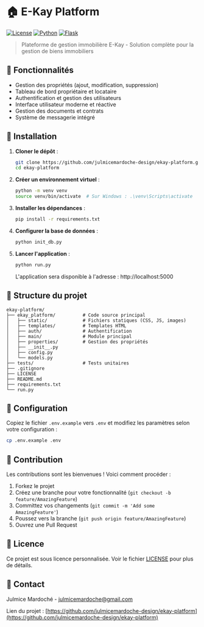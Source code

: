 # 🏠 E-Kay Platform

[![License](https://img.shields.io/badge/License-Custom-blue.svg)](LICENSE)
[![Python](https://img.shields.io/badge/Python-3.8+-blue.svg)](https://www.python.org/)
[![Flask](https://img.shields.io/badge/Flask-2.0+-green.svg)](https://flask.palletsprojects.com/)

> Plateforme de gestion immobilière E-Kay - Solution complète pour la gestion de biens immobiliers

## 🌟 Fonctionnalités

- Gestion des propriétés (ajout, modification, suppression)
- Tableau de bord propriétaire et locataire
- Authentification et gestion des utilisateurs
- Interface utilisateur moderne et réactive
- Gestion des documents et contrats
- Système de messagerie intégré

## 🚀 Installation

1. **Cloner le dépôt** :
   ```bash
   git clone https://github.com/julmicemardoche-design/ekay-platform.git
   cd ekay-platform
   ```

2. **Créer un environnement virtuel** :
   ```bash
   python -m venv venv
   source venv/bin/activate  # Sur Windows : .\venv\Scripts\activate
   ```

3. **Installer les dépendances** :
   ```bash
   pip install -r requirements.txt
   ```

4. **Configurer la base de données** :
   ```bash
   python init_db.py
   ```

5. **Lancer l'application** :
   ```bash
   python run.py
   ```
   L'application sera disponible à l'adresse : http://localhost:5000

## 📁 Structure du projet

```
ekay-platform/
├── ekay_platform/          # Code source principal
│   ├── static/             # Fichiers statiques (CSS, JS, images)
│   ├── templates/          # Templates HTML
│   ├── auth/               # Authentification
│   ├── main/               # Module principal
│   ├── properties/         # Gestion des propriétés
│   ├── __init__.py
│   ├── config.py
│   └── models.py
├── tests/                  # Tests unitaires
├── .gitignore
├── LICENSE
├── README.md
├── requirements.txt
└── run.py
```

## 🔧 Configuration

Copiez le fichier `.env.example` vers `.env` et modifiez les paramètres selon votre configuration :

```bash
cp .env.example .env
```

## 🤝 Contribution

Les contributions sont les bienvenues ! Voici comment procéder :

1. Forkez le projet
2. Créez une branche pour votre fonctionnalité (`git checkout -b feature/AmazingFeature`)
3. Committez vos changements (`git commit -m 'Add some AmazingFeature'`)
4. Poussez vers la branche (`git push origin feature/AmazingFeature`)
5. Ouvrez une Pull Request

## 📄 Licence

Ce projet est sous licence personnalisée. Voir le fichier [LICENSE](LICENSE) pour plus de détails.

## 📧 Contact

Julmice Mardoché - [julmicemardoche@gmail.com](mailto:julmicemardoche@gmail.com)

Lien du projet : [https://github.com/julmicemardoche-design/ekay-platform](https://github.com/julmicemardoche-design/ekay-platform)